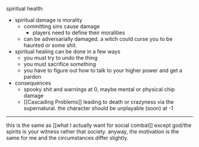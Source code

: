 spiritual health:
- spiritual damage is morality
	- committing sins cause damage
		- players need to define their moralities
	- can be adversarially damaged. a witch could curse you to be haunted or some shit.
- spiritual healing can be done in a few ways
	- you must try to undo the thing
	- you must sacrifice something
	- you have to figure out how to talk to your higher power and get a pardon
- consequences
	- spooky shit and warnings at 0, maybe mental or physical chip damage
	- [[Cascading Problems]] leading to death or crazyness via the supernatural. the character should be unplayable (soon) at -1

---

this is the same as [[what I actually want for social combat]] except god/the spirits is your witness rather that society. anyway, the motivation is the same for me and the circumstances differ slightly.